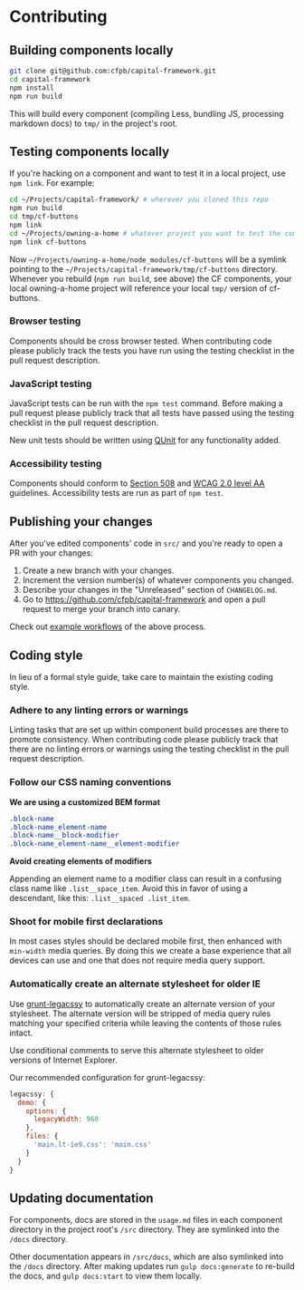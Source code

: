 # Contributing

## Building components locally

```bash
git clone git@github.com:cfpb/capital-framework.git
cd capital-framework
npm install
npm run build
```

This will build every component (compiling Less, bundling JS, processing markdown docs) to `tmp/` in the project's root.


## Testing components locally

If you're hacking on a component and want to test it in a local project, use `npm link`.
For example:

```bash
cd ~/Projects/capital-framework/ # wherever you cloned this repo
npm run build
cd tmp/cf-buttons
npm link
cd ~/Projects/owning-a-home # whatever project you want to test the component in
npm link cf-buttons
```

Now `~/Projects/owning-a-home/node_modules/cf-buttons` will be a symlink pointing
to the `~/Projects/capital-framework/tmp/cf-buttons` directory.
Whenever you rebuild (`npm run build`, see above) the CF components, your local
owning-a-home project will reference your local `tmp/` version of cf-buttons.


### Browser testing

Components should be cross browser tested. When contributing code please publicly track the tests you have run using the testing checklist in the pull request description.


### JavaScript testing

JavaScript tests can be run with the `npm test` command. Before making a pull
request please publicly track that all tests have passed using the testing
checklist in the pull request description.

New unit tests should be written using [QUnit](https://qunitjs.com/) for any functionality added.


### Accessibility testing

Components should conform to [Section 508](http://www.section508.gov/)
and [WCAG 2.0 level AA](http://www.w3.org/TR/WCAG20/) guidelines. Accessibility
tests are run as part of `npm test`.


## Publishing your changes

After you've edited components' code in `src/` and you're ready to open a PR with your changes:

1. Create a new branch with your changes.
1. Increment the version number(s) of whatever components you changed.
1. Describe your changes in the "Unreleased" section of `CHANGELOG.md`.
1. Go to https://github.com/cfpb/capital-framework and open a pull request to merge your branch into canary.

Check out [example workflows](https://github.com/cfpb/capital-framework/issues/248) of the above process.


## Coding style

In lieu of a formal style guide, take care to maintain the existing coding style.


### Adhere to any linting errors or warnings

Linting tasks that are set up within component build processes are there to
promote consistency.
When contributing code please publicly track that there are no linting errors
or warnings using the testing checklist in the pull request description.


### Follow our CSS naming conventions

**We are using a customized BEM format**

```css
.block-name
.block-name_element-name
.block-name__block-modifier
.block-name_element-name__element-modifier
```

**Avoid creating elements of modifiers**

Appending an element name to a modifier class can result in a confusing class
name like `.list__space_item`.
Avoid this in favor of using a descendant, like this: `.list__spaced .list_item`.


### Shoot for mobile first declarations

In most cases styles should be declared mobile first,
then enhanced with `min-width` media queries. By doing this we create a base
experience that all devices can use and one that does not require media query support.


### Automatically create an alternate stylesheet for older IE

Use [grunt-legacssy](https://github.com/robinpokorny/grunt-legacssy) to
automatically create an alternate version of your stylesheet.
The alternate version will be stripped of media query rules matching your
specified criteria while leaving the contents of those rules intact.

Use conditional comments to serve this alternate stylesheet to older versions
of Internet Explorer.

Our recommended configuration for grunt-legacssy:

```js
legacssy: {
  demo: {
    options: {
      legacyWidth: 960
    },
    files: {
      'main.lt-ie9.css': 'main.css'
    }
  }
}
```

## Updating documentation

For components, docs are stored in the `usage.md` files in each component
directory in the project root's `/src` directory. They are symlinked into
the `/docs` directory.

Other documentation appears in `/src/docs`, which are also symlinked into
the `/docs` directory. After making updates run `gulp docs:generate`
to re-build the docs, and `gulp docs:start` to view them locally.
